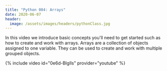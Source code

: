 ```yaml
---
title: "Python 004: Arrays"
date: 2020-06-07
header:
  image: /assets/images/headers/pythonClass.jpg
---
```


In this video we introduce basic concepts you'll need to get started such as how to create and work with arrays. Arrays are a collection of objects assigned to one variable. They can be used to create and work with multiple grouped objects.

{% include video id="0e6d-BIgIls" provider="youtube" %}